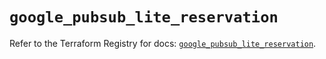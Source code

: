 # `google_pubsub_lite_reservation`

Refer to the Terraform Registry for docs: [`google_pubsub_lite_reservation`](https://registry.terraform.io/providers/drfaust92/google/4.16.4/docs/resources/pubsub_lite_reservation).
